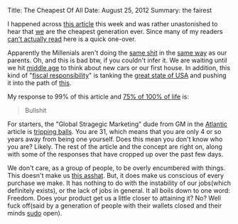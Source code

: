Title: The Cheapest Of All
Date: August 25, 2012
Summary: the fairest

I happened across [this article][1] this week and was rather
unastonished to hear that [we][2] are the cheapest generation ever.
Since many of my readers [can't actually read][3] here is a quick
one-over.

Apparently the Millenials aren't doing the [same shit][4] in the [same
way][5] as our parents. Oh, and this is bad btw, if you couldn't infer
it. We are waiting until we hit [middle age][6] to think about new cars or
our first house. In addition, this kind of "[fiscal responsibility][7]"
is tanking the [great state of USA][8] and pushing it into the path of [this][9].

My response to 99% of this article and [75% of 100% of life][10] is:

> Bullshit

For starters, the "Global Stragegic Marketing" dude from GM in the [Atlantic][4] article 
is [tripping balls][11]. You are 31, which means that you are only 4 or
so years away from being one yourself. Does this mean you don't know who
you are? Likely. The rest of the article and the concept are right on,
along with some of the responses that have cropped up over the past few
days.

We don't care, as a group of people, to be overly encumbered with
things. This doesn't make us [this asshat][12]. But, it does make us
conscious of every purchase we make. It has nothing to do with the
instability of our jobs(which definitely exists), or the lack of jobs in
general. It all boils down to one word: Freedom. Does your product get
us a little closer to attaining it? No? Well fuck off(said by a
generation of people with their wallets closed and their minds [sudo][13] open).

[1]: http://www.theatlantic.com/business/archive/2012/08/cars-not-for-us-the-cheapest-generation-explains-the-freedom-of-not-owning/261516/
[2]: http://mobilize.org/wp-content/uploads/2012/07/millennials-30-up.jpg
[3]: http://cloudbacon.com/2011-12-19-People-Can-Not-Read
[4]: http://youtu.be/-JFfN5pKzFU
[5]: http://tweedrun.com/blog/wp-content/uploads/2011/02/PennyFarthing.jpg
[6]: http://www.psmag.com/wp-content/uploads/2011/11/mmw-competitive-112911.jpg
[7]: http://sundial.csun.edu/wp-content/uploads/2010/02/SO18-Tea-610x462.jpg
[8]: https://gimmebar.com/view/50340ae129ca15593d000005/big
[9]: http://blog.craftzine.com/Death_Star_watermelon.jpg
[10]: http://experification.files.wordpress.com/2012/07/life2.jpg
[11]: https://gimmebar.com/view/50368ee329ca154c66000002/big
[12]: http://grist.org/list/2012-01-04-this-guy-only-owns-15-things/
[13]: http://msnbcmedia.msn.com/j/msnbc/Components/Photo/_new/080730-ped-texting-vmed-12p.380%3B380%3B7%3B70%3B0.jpg

